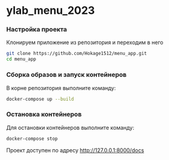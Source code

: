 # ylab_menu_2023

### Настройка проекта
Клонируем приложение из репозитория и переходим в него
```bash
git clone https://github.com/Hokage1512/menu_app.git
cd menu_app
```

### Сборка образов и запуск контейнеров
В корне репозитория выполните команду:
```bash
docker-compose up --build
```

### Остановка контейнеров
Для остановки контейнеров выполните команду:
```bash
docker-compose stop
```

Проект доступен по адресу http://127.0.0.1:8000/docs